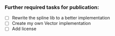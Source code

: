 ### Further required tasks for publication:
 - [ ] Rewrite the spline lib to a better implementation
 - [ ] Create my own Vector implementation
 - [ ] Add license
